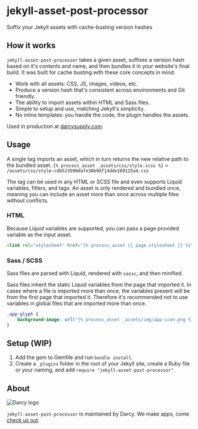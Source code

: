 # jekyll-asset-post-processor
Suffix your Jekyll assets with cache-busting version hashes

## How it works

`jekyll-asset-post-processor` takes a given asset, suffixes a version hash based on it's contents and name, and then bundles it in your website's final build. It was built for cache busting with these core concepts in mind:

- Work with all assets: CSS, JS, images, videos, etc.
- Produce a version hash that's consistent across environments and Git friendly.
- The ability to import assets within HTML and Sass files.
- Simple to setup and use, matching Jekyll's simplicity.
- No inline templates: you handle the code, the plugin handles the assets.

Used in production at [darcysupply.com](https://darcysupply.com).

## Usage

A single tag imports an asset, which in turn returns the new relative path to the bundled asset.
 `{% process_asset _assets/css/style.scss %}` = `/assets/css/style-cdb523590dafe38b9df14dde169125a4.css`

The tag can be used in any HTML or SCSS file and even supports Liquid variables, filters, and tags. An asset is only rendered and bundled once, meaning you can include an asset more than once across multiple files without conflicts.

### HTML

Because Liquid variables are supported, you can pass a page provided variable as the input asset.

```html
<link rel="stylesheet" href="{% process_asset {{ page.stylesheet }} %}">
```

### Sass / SCSS

Sass files are parsed with Liquid, rendered with `sassc`, and then minified.

Sass files inherit the static Liquid variables from the page that imported it. In cases where a file is imported more than once, the variables present will be from the first page that imported it. Therefore it's recommended not to use variables in global files that are imported more than once.

```css
.app-glyph {
    background-image: url("{% process_asset _assets/img/app-icon.png %} ")
}
```

## Setup (WIP)

1. Add the gem to Gemfile and run `bundle install`.
2. Create a `_plugins` folder in the root of your Jekyll site, create a Ruby file or your naming, and add `require "jekyll-asset-post-processor"`.

## About

![Darcy logo](https://raw.githubusercontent.com/darcysupply/jekyll-asset-post-processor/main/.github/darcy.png)

`jekyll-asset-post-processor` is maintained by Darcy. We make apps, come [check us out](https://darcysupply.com).